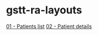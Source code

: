 # gstt-ra-layouts

[01 - Patients list](gstt-patients.html)
[02 - Patient details](gstt-patient.html)
